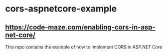 # cors-aspnetcore-example
##  https://code-maze.com/enabling-cors-in-asp-net-core/
This repo contains the example of how to implement CORS in ASP.NET Core
